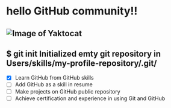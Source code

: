 # hello GitHub community!!
![Image of Yaktocat](https://octodex.github.com/images/yaktocat.png)
---
$ git init
Initialized emty git repository in Users/skills/my-profile-repository/.git/
---
- [x] Learn GitHub from GitHub skills
- [ ] Add GitHub as a skill in resume
- [ ] Make projects on GitHub public repository
- [ ] Achieve certification and experience in using Git and GitHub
